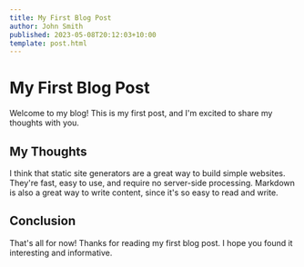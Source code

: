 ```yaml
---
title: My First Blog Post
author: John Smith
published: 2023-05-08T20:12:03+10:00
template: post.html
---
```


# My First Blog Post

Welcome to my blog! This is my first post, and I'm excited to share my thoughts with you.

## My Thoughts

I think that static site generators are a great way to build simple websites. They're fast, easy to use, and require no server-side processing. Markdown is also a great way to write content, since it's so easy to read and write.

## Conclusion

That's all for now! Thanks for reading my first blog post. I hope you found it interesting and informative.